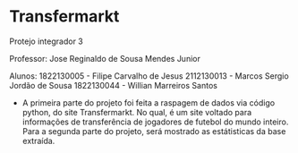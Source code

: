 # Transfermarkt

Protejo integrador 3

Professor: Jose Reginaldo de Sousa Mendes Junior

Alunos: 1822130005 - Filipe Carvalho de Jesus
        2112130013 - Marcos Sergio Jordão de Sousa
        1822130044 - Willian Marreiros Santos
        
        
- A primeira parte do projeto foi feita a raspagem de dados via código python, do site Transfermarkt. No qual, é um site voltado para informações de transferência de jogadores de futebol do mundo inteiro. Para a segunda parte do projeto, será mostrado as estátisticas da base extraída.
